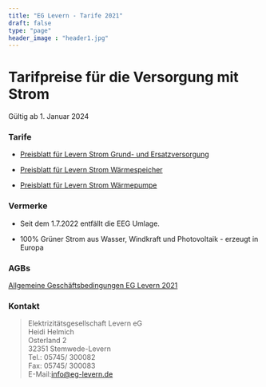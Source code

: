 ```yaml
---
title: "EG Levern - Tarife 2021"
draft: false
type: "page"
header_image : "header1.jpg"
---
```


<style>

#contentArea h1 {
  margin-top: 24px;
  margin-bottom: 16px;
  font-size: 2em;
  font-weight: 600;
  line-height: 1.25;
}

#contentArea h3 {
  margin-top: 24px;
  margin-bottom: 16px;
  font-weight: 600;
  padding-bottom: .3em;
  font-size: 1.5em;
}

a {
    text-decoration: underline !important;
}
</style>

# Tarifpreise für die Versorgung mit Strom

Gültig ab 1. Januar 2024 

### Tarife

* [Preisblatt für Levern Strom Grund- und Ersatzversorgung](/pdf/2024-Preisblatt-Strom-Grund-Ersatzversorgung.pdf)

* [Preisblatt für Levern Strom Wärmespeicher](/pdf/2024-Preisblatt-Strom-Waermespeicher.pdf)

* [Preisblatt für Levern Strom Wärmepumpe](/pdf/2024-Preisblatt-Strom-Waermepumpe.pdf)

### Vermerke

* Seit dem 1.7.2022 entfällt die EEG Umlage.

* 100% Grüner Strom aus Wasser, Windkraft und Photovoltaik - erzeugt in Europa

### AGBs

[Allgemeine Geschäftsbedingungen EG Levern 2021](/pdf/AGB-2021.pdf)

### Kontakt

> Elektrizitätsgesellschaft Levern eG  
> Heidi Helmich  
> Osterland 2  
> 32351 Stemwede-Levern  
> Tel.: 05745/ 300082  
> Fax: 05745/ 300083  
> E-Mail:[info@eg-levern.de](mailto:info@eg-levern.de)

